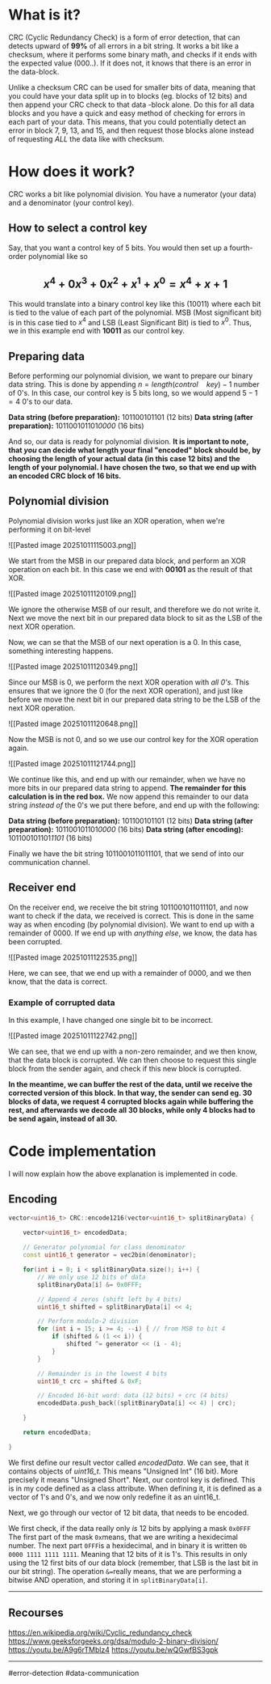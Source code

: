 # What is it?
CRC (Cyclic Redundancy Check) is a form of error detection, that can detects upward of **99%** of all errors in a bit string.
It works a bit like a checksum, where it performs some binary math, and checks if it ends with the expected value (000..). If it does not, it knows that there is an error in the data-block.

Unlike a checksum CRC can be used for smaller bits of data, meaning that you could have your data split up in to blocks (eg. blocks of 12 bits) and then append your CRC check to that data -block alone. Do this for all data blocks and you have a quick and easy method of checking for errors in each part of your data. This means, that you could potentially detect an error in block 7, 9, 13, and 15, and then request those blocks alone instead of requesting _ALL_ the data like with checksum.

# How does it work?
CRC works a bit like polynomial division. You have a numerator (your data) and a denominator (your control key).

## How to select a control key
Say, that you want a control key of 5 bits. You would then set up a fourth-order polynomial like so
## $$ x^4+0x^3+0x^2+x^1+x^0=x^4+x+1$$
This would translate into a binary control key like this (10011) where each bit is tied to the value of each part of the polynomial. MSB (Most significant bit) is in this case tied to $x^4$ and LSB (Least Significant Bit) is tied to $x^0$.
Thus, we in this example end with **10011** as our control key.

## Preparing data
Before performing our polynomial division, we want to prepare our binary data string. This is done by appending $n = length(control\quad key)-1$ number of 0's. In this case, our control key is 5 bits long, so we would append $5-1=4$ 0's to our data.

**Data string (before preparation):** 101100101101 (12 bits)
**Data string (after preparation):** 101100101101*0000* (16 bits)

And so, our data is ready for polynomial division.
**It is important to note, that _you_ can decide what length your final "encoded" block should be, by choosing the length of your actual data (in this case 12 bits) and the length of your polynomial. I have chosen the two, so that we end up with an encoded CRC block of 16 bits.**

## Polynomial division
Polynomial division works just like an XOR operation, when we're performing it on bit-level

![[Pasted image 20251011115003.png]]

We start from the MSB in our prepared data block, and perform an XOR operation on each bit. In this case we end with **00101** as the result of that XOR.

![[Pasted image 20251011120109.png]]

We ignore the otherwise MSB of our result, and therefore we do not write it.
Next we move the next bit in our prepared data block to sit as the LSB of the next XOR operation.

Now, we can se that the MSB of our next operation is a 0. In this case, something interesting happens.

![[Pasted image 20251011120349.png]]

Since our MSB is 0, we perform the next XOR operation with _all 0's_. This ensures that we ignore the 0 (for the next XOR operation), and just like before we move the next bit in our prepared data string to be the LSB of the next XOR operation.

![[Pasted image 20251011120648.png]]

Now the MSB is not 0, and so we use our control key for the XOR operation again.

![[Pasted image 20251011121744.png]]

We continue like this, and end up with our remainder, when we have no more bits in our prepared data string to append. **The remainder for this calculation is in the red box.**
We now append this remainder to our data string _instead of_ the 0's we put there before, and end up with the following:

**Data string (before preparation):** 101100101101 (12 bits)
**Data string (after preparation):** 101100101101*0000* (16 bits)
**Data string (after encoding):** 101100101101*1101* (16 bits)

Finally we have the bit string 1011001011011101, that we send of into our communication channel.

## Receiver end
On the receiver end, we receive the bit string 1011001011011101, and now want to check if the data, we received is correct.
This is done in the same way as when encoding (by polynomial division).
We want to end up with a remainder of 0000. If we end up with _anything else_, we know, the data has been corrupted.

![[Pasted image 20251011122535.png]]

Here, we can see, that we end up with a remainder of 0000, and we then know, that the data is correct.

### Example of corrupted data
In this example, I have changed one single bit to be incorrect.

![[Pasted image 20251011122742.png]]

We can see, that we end up with a non-zero remainder, and we then know, that the data block is corrupted.
We can then choose to request this single block from the sender again, and check if this new block is corrupted.

**In the meantime, we can buffer the rest of the data, until we receive the corrected version of this block. In that way, the sender can send eg. 30 blocks of data, we request 4 corrupted blocks again while buffering the rest, and afterwards we decode all 30 blocks, while only 4 blocks had to be send again, instead of all 30.**

# Code implementation
I will now explain how the above explanation is implemented in code.

## Encoding
``` cpp
vector<uint16_t> CRC::encode1216(vector<uint16_t> splitBinaryData) {
    
    vector<uint16_t> encodedData;

    // Generator polynomial for class denominator
    const uint16_t generator = vec2bin(denominator);

    for(int i = 0; i < splitBinaryData.size(); i++) {
        // We only use 12 bits of data
        splitBinaryData[i] &= 0x0FFF;

        // Append 4 zeros (shift left by 4 bits)
        uint16_t shifted = splitBinaryData[i] << 4;

        // Perform modulo-2 division
        for (int i = 15; i >= 4; --i) { // from MSB to bit 4
            if (shifted & (1 << i)) {
                shifted ^= generator << (i - 4);
            }
        }

        // Remainder is in the lowest 4 bits
        uint16_t crc = shifted & 0xF;

        // Encoded 16-bit word: data (12 bits) + crc (4 bits)
        encodedData.push_back((splitBinaryData[i] << 4) | crc);

    }

    return encodedData;

}
```

We first define our result vector called _encodedData_. We can see, that it contains objects of _uint16_t_. This means "Unsigned Int" (16 bit). More precisely it means "Unsigned Short".
Next, our control key is defined. This is in my code defined as a class attribute. When defining it, it is defined as a vector of 1's and 0's, and we now only redefine it as an uint16_t.

Next, we go through our vector of 12 bit data, that needs to be encoded.

We first check, if the data really only _is_ 12 bits by applying a mask `0x0FFF` 
	The first part of the mask `0x`means, that we are writing a hexidecimal number. 
	The next part `0FFF`is a hexidecimal, and in binary it is written `0b 0000 1111 1111 1111`. Meaning that 12 bits of it is 1's.
This results in only using the 12 first bits of our data block (remember, that LSB is the last bit in our bit string).
	The operation `&=`really means, that we are performing a bitwise AND operation, and storing it in `splitBinaryData[i]`.

---
## Recourses
https://en.wikipedia.org/wiki/Cyclic_redundancy_check
https://www.geeksforgeeks.org/dsa/modulo-2-binary-division/
https://youtu.be/A9g6rTMblz4
https://youtu.be/wQGwfBS3gpk

---
#error-detection #data-communication 
